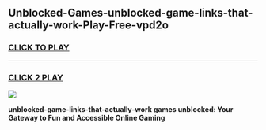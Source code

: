 
## Unblocked-Games-unblocked-game-links-that-actually-work-Play-Free-vpd2o
<h3>
<a href="https://premium76.site?title=unblocked-game-links-that-actually-work&ref=20M">CLICK TO PLAY</a></h3>
<hr>

<h3>
<a href="https://premium76.site?title=unblocked-game-links-that-actually-work&ref=20M">CLICK 2 PLAY</a>
  
</h3>

<a href="https://premium76.site?title=unblocked-game-links-that-actually-work&ref=19M"><img src="https://clearcache.store/games.png"></a>


**unblocked-game-links-that-actually-work games unblocked: Your Gateway to Fun and Accessible Online Gaming**
